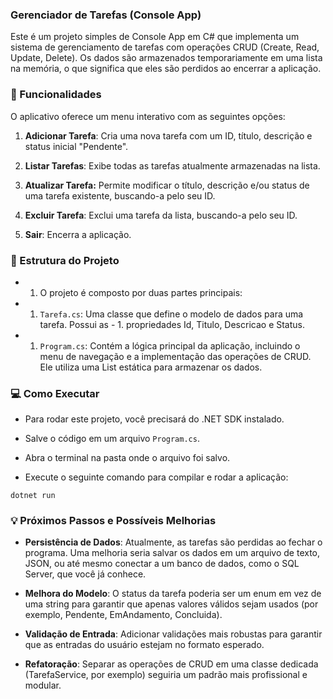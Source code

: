 ### Gerenciador de Tarefas (Console App)
Este é um projeto simples de Console App em C# que implementa um sistema de gerenciamento de tarefas com operações CRUD (Create, Read, Update, Delete). Os dados são armazenados temporariamente em uma lista na memória, o que significa que eles são perdidos ao encerrar a aplicação.

### 🚀 Funcionalidades
O aplicativo oferece um menu interativo com as seguintes opções:

1. **Adicionar Tarefa**: Cria uma nova tarefa com um ID, título, descrição e status inicial "Pendente".

2. **Listar Tarefas**: Exibe todas as tarefas atualmente armazenadas na lista.

3. **Atualizar Tarefa:** Permite modificar o título, descrição e/ou status de uma tarefa existente, buscando-a pelo seu ID.

4. **Excluir Tarefa**: Exclui uma tarefa da lista, buscando-a pelo seu ID.

5. **Sair**: Encerra a aplicação.

### 📂 Estrutura do Projeto
- 1. O projeto é composto por duas partes principais:

- 1. `Tarefa.cs`: Uma classe que define o modelo de dados para uma tarefa. Possui as - 1. propriedades Id, Titulo, Descricao e Status.

- 1. `Program.cs`: Contém a lógica principal da aplicação, incluindo o menu de navegação e a implementação das operações de CRUD. Ele utiliza uma List<Tarefa> estática para armazenar os dados.

### 💻 Como Executar
- Para rodar este projeto, você precisará do .NET SDK instalado.

- Salve o código em um arquivo `Program.cs`.

- Abra o terminal na pasta onde o arquivo foi salvo.

- Execute o seguinte comando para compilar e rodar a aplicação:

```CSharp
dotnet run
```

### 💡 Próximos Passos e Possíveis Melhorias
- **Persistência de Dados**: Atualmente, as tarefas são perdidas ao fechar o programa. Uma melhoria seria salvar os dados em um arquivo de texto, JSON, ou até mesmo conectar a um banco de dados, como o SQL Server, que você já conhece.

- **Melhora do Modelo**: O status da tarefa poderia ser um enum em vez de uma string para garantir que apenas valores válidos sejam usados (por exemplo, Pendente, EmAndamento, Concluida).

- **Validação de Entrada**: Adicionar validações mais robustas para garantir que as entradas do usuário estejam no formato esperado.

- **Refatoração**: Separar as operações de CRUD em uma classe dedicada (TarefaService, por exemplo) seguiria um padrão mais profissional e modular.